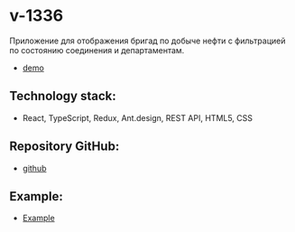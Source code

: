 # v-1336

Приложение для отображения бригад по добыче нефти с фильтрацией по состоянию соединения и департаментам.

- [demo](https://Valeriy59.github.io/v-1336)

## Technology stack:

- React, TypeScript, Redux, Ant.design, REST API, HTML5, CSS

## Repository GitHub:

- [github](https://github.com/Valeriy59/v-1336)

## Example:

- [Example](https://v1336-test-task.vercel.app/)
